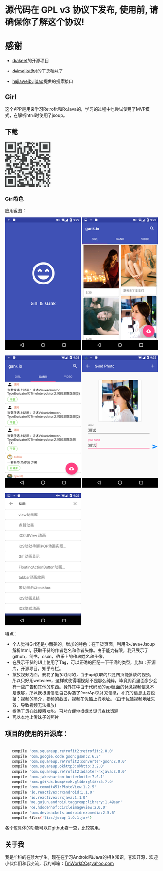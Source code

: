 
# 源代码在 GPL v3 协议下发布, 使用前, 请确保你了解这个协议!

# 感谢

* [drakeet](https://github.com/drakeet)的开源项目

* [daimajia](https://github.com/daimajia)提供的干货和妹子
* [hujiaweibujidao](https://github.com/hujiaweibujidao/)提供的搜索接口

## Girl

这个APP是用来学习Retrofit和RxJava的，学习的过程中也尝试使用了MVP模式，在解析html时使用了jsoup。

## 下载
<img src="/screenshots/link.png" alt="screenshot" title="screenshot" width="150" height="150" />  

### Girl特色
应用截图：

<img src="/screenshots/s0.png" alt="screenshot" title="screenshot" width="250" height="436" />   <img src="/screenshots/s1.png" alt="screenshot" title="screenshot" width="250" height="436" />

<img src="/screenshots/s2.png" alt="screenshot" title="screenshot" width="250" height="436" />   <img src="/screenshots/s3.png" alt="screenshot" title="screenshot" width="250" height="436" />

<img src="/screenshots/s4.png" alt="screenshot" title="screenshot" width="250" height="436" />

特点：
* 个人觉得Girl还是小而美的，增加的特色：在干货页面，利用RxJava+Jsoup解析html，获取干货的作者姓名和作者头像。由于能力有限，我只展示了github，简书，csdn，伯乐上的作者姓名和头像。
* 在展示干货的UI上使用了Tag，可以正确的匹配一下干货的类型，比如：开源库，开源项目，知乎专栏。
* 播放视频方面，我花了挺多时间的，由于api获取的只是网页能播放的视频，所以只好用webview，这样就使得看视频不是那么纯粹，毕竟网页里面多少会有一些广告和其他的东西。另外其中由于代码家的api里面的休息视频信息不是很够，所以我根据信息自己构造了RestApi来补充信息，补充的信息主要包括：视频的简介，视频的截图，视频在优酷上的地址。
(由于优酷视频地址失效，导致视频无法播放)
* 提供干货在线搜索功能，可以方便地根据关键词查找资源
* 可以本地上传妹子的照片

## 项目的使用的开源库：
```bash

   compile 'com.squareup.retrofit2:retrofit:2.0.0'
   compile 'com.google.code.gson:gson:2.6.2'
   compile 'com.squareup.retrofit2:converter-gson:2.0.0'
   compile 'com.squareup.okhttp3:okhttp:3.2.0'
   compile 'com.squareup.retrofit2:adapter-rxjava:2.0.0'
   compile 'com.jakewharton:butterknife:7.0.1'
   compile 'com.github.bumptech.glide:glide:3.7.0'
   compile 'com.commit451:PhotoView:1.2.5'
   compile 'io.reactivex:rxandroid:1.1.0'
   compile 'io.reactivex:rxjava:1.1.0'
   compile 'me.gujun.android.taggroup:library:1.4@aar'
   compile 'de.hdodenhof:circleimageview:2.0.0'
   compile 'com.devbrackets.android:exomedia:2.5.6'
   compile files('libs/jsoup-1.9.1.jar')

```
各个库具体的功能可以在github查一查，比较实用。

## 关于我
我是华科的在读大学生，现在在学习Android和Java的相关知识，喜欢开源，欢迎小伙伴们和我交流，我的邮箱：TmWorkCC@yahoo.com
